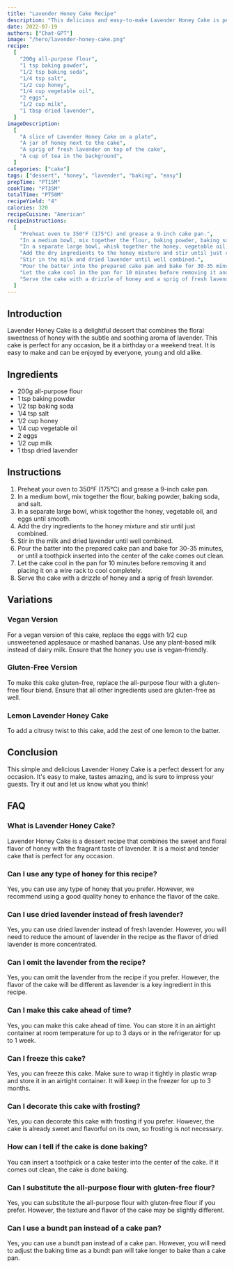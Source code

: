 ```yaml
---
title: "Lavender Honey Cake Recipe"
description: "This delicious and easy-to-make Lavender Honey Cake is perfect for any occasion, whether it's a special celebration or just a weekend treat. The delicate flavors of lavender and honey make for a light and refreshing dessert that's sure to impress your guests!"
date: 2022-07-19
authors: ["Chat-GPT"]
image: "/hero/lavender-honey-cake.png"
recipe:
  [
    "200g all-purpose flour",
    "1 tsp baking powder",
    "1/2 tsp baking soda",
    "1/4 tsp salt",
    "1/2 cup honey",
    "1/4 cup vegetable oil",
    "2 eggs",
    "1/2 cup milk",
    "1 tbsp dried lavender",
  ]
imageDescription:
  [
    "A slice of Lavender Honey Cake on a plate",
    "A jar of honey next to the cake",
    "A sprig of fresh lavender on top of the cake",
    "A cup of tea in the background",
  ]
categories: ["cake"]
tags: ["dessert", "honey", "lavender", "baking", "easy"]
prepTime: "PT15M"
cookTime: "PT35M"
totalTime: "PT50M"
recipeYield: "4"
calories: 320
recipeCuisine: "American"
recipeInstructions:
  [
    "Preheat oven to 350°F (175°C) and grease a 9-inch cake pan.",
    "In a medium bowl, mix together the flour, baking powder, baking soda, and salt.",
    "In a separate large bowl, whisk together the honey, vegetable oil, and eggs until smooth.",
    "Add the dry ingredients to the honey mixture and stir until just combined.",
    "Stir in the milk and dried lavender until well combined.",
    "Pour the batter into the prepared cake pan and bake for 30-35 minutes, or until a toothpick inserted into the center of the cake comes out clean.",
    "Let the cake cool in the pan for 10 minutes before removing it and placing it on a wire rack to cool completely.",
    "Serve the cake with a drizzle of honey and a sprig of fresh lavender.",
  ]
---
```


## Introduction

Lavender Honey Cake is a delightful dessert that combines the floral sweetness of honey with the subtle and soothing aroma of lavender. This cake is perfect for any occasion, be it a birthday or a weekend treat. It is easy to make and can be enjoyed by everyone, young and old alike.

## Ingredients

- 200g all-purpose flour
- 1 tsp baking powder
- 1/2 tsp baking soda
- 1/4 tsp salt
- 1/2 cup honey
- 1/4 cup vegetable oil
- 2 eggs
- 1/2 cup milk
- 1 tbsp dried lavender

## Instructions

1. Preheat your oven to 350°F (175°C) and grease a 9-inch cake pan.
2. In a medium bowl, mix together the flour, baking powder, baking soda, and salt.
3. In a separate large bowl, whisk together the honey, vegetable oil, and eggs until smooth.
4. Add the dry ingredients to the honey mixture and stir until just combined.
5. Stir in the milk and dried lavender until well combined.
6. Pour the batter into the prepared cake pan and bake for 30-35 minutes, or until a toothpick inserted into the center of the cake comes out clean.
7. Let the cake cool in the pan for 10 minutes before removing it and placing it on a wire rack to cool completely.
8. Serve the cake with a drizzle of honey and a sprig of fresh lavender.

## Variations

### Vegan Version

For a vegan version of this cake, replace the eggs with 1/2 cup unsweetened applesauce or mashed bananas. Use any plant-based milk instead of dairy milk. Ensure that the honey you use is vegan-friendly.

### Gluten-Free Version

To make this cake gluten-free, replace the all-purpose flour with a gluten-free flour blend. Ensure that all other ingredients used are gluten-free as well.

### Lemon Lavender Honey Cake

To add a citrusy twist to this cake, add the zest of one lemon to the batter.

## Conclusion

This simple and delicious Lavender Honey Cake is a perfect dessert for any occasion. It's easy to make, tastes amazing, and is sure to impress your guests. Try it out and let us know what you think!

## FAQ

### What is Lavender Honey Cake?

Lavender Honey Cake is a dessert recipe that combines the sweet and floral flavor of honey with the fragrant taste of lavender. It is a moist and tender cake that is perfect for any occasion.

### Can I use any type of honey for this recipe?

Yes, you can use any type of honey that you prefer. However, we recommend using a good quality honey to enhance the flavor of the cake.

### Can I use dried lavender instead of fresh lavender?

Yes, you can use dried lavender instead of fresh lavender. However, you will need to reduce the amount of lavender in the recipe as the flavor of dried lavender is more concentrated.

### Can I omit the lavender from the recipe?

Yes, you can omit the lavender from the recipe if you prefer. However, the flavor of the cake will be different as lavender is a key ingredient in this recipe.

### Can I make this cake ahead of time?

Yes, you can make this cake ahead of time. You can store it in an airtight container at room temperature for up to 3 days or in the refrigerator for up to 1 week.

### Can I freeze this cake?

Yes, you can freeze this cake. Make sure to wrap it tightly in plastic wrap and store it in an airtight container. It will keep in the freezer for up to 3 months.

### Can I decorate this cake with frosting?

Yes, you can decorate this cake with frosting if you prefer. However, the cake is already sweet and flavorful on its own, so frosting is not necessary.

### How can I tell if the cake is done baking?

You can insert a toothpick or a cake tester into the center of the cake. If it comes out clean, the cake is done baking.

### Can I substitute the all-purpose flour with gluten-free flour?

Yes, you can substitute the all-purpose flour with gluten-free flour if you prefer. However, the texture and flavor of the cake may be slightly different.

### Can I use a bundt pan instead of a cake pan?

Yes, you can use a bundt pan instead of a cake pan. However, you will need to adjust the baking time as a bundt pan will take longer to bake than a cake pan.
